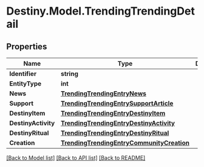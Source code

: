 # Destiny.Model.TrendingTrendingDetail

## Properties

Name | Type | Description | Notes
------------ | ------------- | ------------- | -------------
**Identifier** | **string** |  | [optional] 
**EntityType** | **int** |  | [optional] 
**News** | [**TrendingTrendingEntryNews**](TrendingTrendingEntryNews.md) |  | [optional] 
**Support** | [**TrendingTrendingEntrySupportArticle**](TrendingTrendingEntrySupportArticle.md) |  | [optional] 
**DestinyItem** | [**TrendingTrendingEntryDestinyItem**](TrendingTrendingEntryDestinyItem.md) |  | [optional] 
**DestinyActivity** | [**TrendingTrendingEntryDestinyActivity**](TrendingTrendingEntryDestinyActivity.md) |  | [optional] 
**DestinyRitual** | [**TrendingTrendingEntryDestinyRitual**](TrendingTrendingEntryDestinyRitual.md) |  | [optional] 
**Creation** | [**TrendingTrendingEntryCommunityCreation**](TrendingTrendingEntryCommunityCreation.md) |  | [optional] 

[[Back to Model list]](../README.md#documentation-for-models) [[Back to API list]](../README.md#documentation-for-api-endpoints) [[Back to README]](../README.md)

